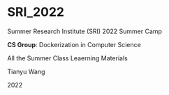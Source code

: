 # SRI_2022
Summer Research Institute (SRI) 2022 Summer Camp

**CS Group**: Dockerization in Computer Science

All the Summer Class Leaerning Materials

Tianyu Wang

2022

